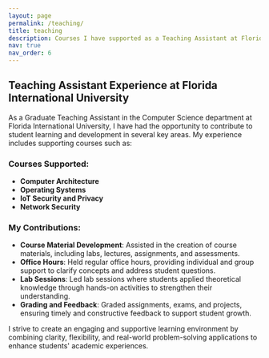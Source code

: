 ```yaml
---
layout: page
permalink: /teaching/
title: teaching
description: Courses I have supported as a Teaching Assistant at Florida International University.
nav: true
nav_order: 6
---
```


## Teaching Assistant Experience at Florida International University

As a Graduate Teaching Assistant in the Computer Science department at Florida International University, I have had the opportunity to contribute to student learning and development in several key areas. My experience includes supporting courses such as:

### Courses Supported:
- **Computer Architecture**
- **Operating Systems**
- **IoT Security and Privacy**
- **Network Security**

### My Contributions:
- **Course Material Development**: Assisted in the creation of course materials, including labs, lectures, assignments, and assessments.
- **Office Hours**: Held regular office hours, providing individual and group support to clarify concepts and address student questions.
- **Lab Sessions**: Led lab sessions where students applied theoretical knowledge through hands-on activities to strengthen their understanding.
- **Grading and Feedback**: Graded assignments, exams, and projects, ensuring timely and constructive feedback to support student growth.

I strive to create an engaging and supportive learning environment by combining clarity, flexibility, and real-world problem-solving applications to enhance students' academic experiences.